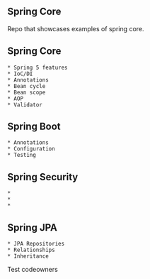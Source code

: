 ## Spring Core

Repo that showcases examples of spring core.

## Spring Core 
    * Spring 5 features 
    * IoC/DI
    * Annotations
    * Bean cycle
    * Bean scope
    * AOP
    * Validator
    
## Spring Boot
    * Annotations
    * Configuration
    * Testing

## Spring Security
    * 
    * 
    * 

## Spring JPA
    * JPA Repositories
    * Relationships
    * Inheritance

Test codeowners
